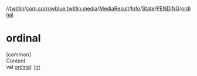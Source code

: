 //[twitlin](../../../../../index.md)/[com.sorrowblue.twitlin.media](../../../../index.md)/[MediaResult](../../../index.md)/[Info](../../index.md)/[State](../index.md)/[PENDING](index.md)/[ordinal](ordinal.md)



# ordinal  
[common]  
Content  
val [ordinal](ordinal.md): [Int](https://kotlinlang.org/api/latest/jvm/stdlib/kotlin/-int/index.html)  



